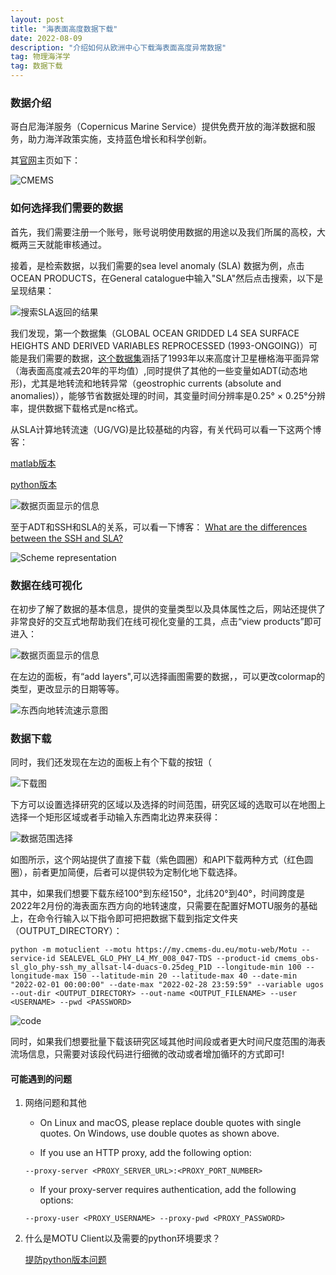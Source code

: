 ```yaml
---
layout: post
title: "海表面高度数据下载"
date: 2022-08-09 
description: "介绍如何从欧洲中心下载海表面高度异常数据"
tag: 物理海洋学
tag: 数据下载
---   
```


### 数据介绍

哥白尼海洋服务（Copernicus Marine Service）提供免费开放的海洋数据和服务，助力海洋政策实施，支持蓝色增长和科学创新。

其[官网](https://marine.copernicus.eu/)主页如下：

![CMEMS](/images/posts/2022-08-09-海表面高度数据下载/Copernicus%20Marine%20Service.jpg)

### 如何选择我们需要的数据

首先，我们需要注册一个账号，账号说明使用数据的用途以及我们所属的高校，大概两三天就能审核通过。

接着，是检索数据，以我们需要的sea level anomaly (SLA) 数据为例，点击OCEAN PRODUCTS，在General catalogue中输入"SLA"然后点击搜索，以下是呈现结果：

![搜索SLA返回的结果](/images/posts/2022-08-09-海表面高度数据下载/数据检索.jpg)

我们发现，第一个数据集（GLOBAL OCEAN GRIDDED L4 SEA SURFACE HEIGHTS AND DERIVED VARIABLES REPROCESSED (1993-ONGOING)）可能是我们需要的数据，[这个数据集](https://resources.marine.copernicus.eu/product-detail/SEALEVEL_GLO_PHY_L4_MY_008_047/INFORMATION)涵括了1993年以来高度计卫星栅格海平面异常（海表面高度减去20年的平均值）,同时提供了其他的一些变量如ADT(动态地形)，尤其是地转流和地转异常（geostrophic currents (absolute and anomalies)），能够节省数据处理的时间，其变量时间分辨率是0.25° × 0.25°分辨率，提供数据下载格式是nc格式。

从SLA计算地转流速（UG/VG)是比较基础的内容，有关代码可以看一下这两个博客：

[matlab版本](https://blog.csdn.net/lisqwakkak/article/details/122332891)

[python版本](https://blog.csdn.net/weixin_44237337/article/details/120773341)

![数据页面显示的信息](/images/posts/2022-08-09-海表面高度数据下载/数据介绍.jpg)

至于ADT和SSH和SLA的关系，可以看一下博客：
[What are the differences between the SSH and SLA?](https://help.marine.copernicus.eu/en/articles/6025269-what-are-the-differences-between-the-ssh-and-sla)

![Scheme representation](/images/posts/2022-08-09-海表面高度数据下载/概念图.png)

### 数据在线可视化

在初步了解了数据的基本信息，提供的变量类型以及具体属性之后，网站还提供了非常良好的交互式地帮助我们在线可视化变量的工具，点击“view products”即可进入：

![数据页面显示的信息](/images/posts/2022-08-09-海表面高度数据下载/数据在线查看.jpg)

在左边的面板，有“add layers",可以选择画图需要的数据，，可以更改colormap的类型，更改显示的日期等等。

![东西向地转流速示意图](/images/posts/2022-08-09-海表面高度数据下载/全球东西向流速.jpg)

### 数据下载

同时，我们还发现在左边的面板上有个下载的按钮（

![下载图](/images/posts/2022-08-09-海表面高度数据下载/下载按钮.jpg)

下方可以设置选择研究的区域以及选择的时间范围，研究区域的选取可以在地图上选择一个矩形区域或者手动输入东西南北边界来获得：

![数据范围选择](/images/posts/2022-08-09-海表面高度数据下载/数据范围.jpg)

如图所示，这个网站提供了直接下载（紫色圆圈）和API下载两种方式（红色圆圈），前者更加简便，后者可以提供较为定制化地下载选择。

其中，如果我们想要下载东经100°到东经150°，北纬20°到40°，时间跨度是2022年2月份的海表面东西方向的地转速度，只需要在配置好MOTU服务的基础上，在命令行输入以下指令即可把把数据下载到指定文件夹（OUTPUT_DIRECTORY）：

```
python -m motuclient --motu https://my.cmems-du.eu/motu-web/Motu --service-id SEALEVEL_GLO_PHY_L4_MY_008_047-TDS --product-id cmems_obs-sl_glo_phy-ssh_my_allsat-l4-duacs-0.25deg_P1D --longitude-min 100 --longitude-max 150 --latitude-min 20 --latitude-max 40 --date-min "2022-02-01 00:00:00" --date-max "2022-02-28 23:59:59" --variable ugos --out-dir <OUTPUT_DIRECTORY> --out-name <OUTPUT_FILENAME> --user <USERNAME> --pwd <PASSWORD>
```

![code](/images/posts/2022-08-09-海表面高度数据下载/code.jpg)

同时，如果我们想要批量下载该研究区域其他时间段或者更大时间尺度范围的海表流场信息，只需要对该段代码进行细微的改动或者增加循环的方式即可!

#### 可能遇到的问题

1. 网络问题和其他
    * On Linux and macOS, please replace double quotes with single quotes. On Windows, use double quotes as shown above.

    * If you use an HTTP proxy, add the following option:

    `--proxy-server <PROXY_SERVER_URL>:<PROXY_PORT_NUMBER>`

    * If your proxy-server requires authentication, add the following options:

    `--proxy-user <PROXY_USERNAME> --proxy-pwd <PROXY_PASSWORD>`

2. 什么是MOTU Client以及需要的python环境要求？

   [提防python版本问题](https://help.marine.copernicus.eu/en/articles/4796533-what-are-the-motu-client-motuclient-and-python-requirements)
